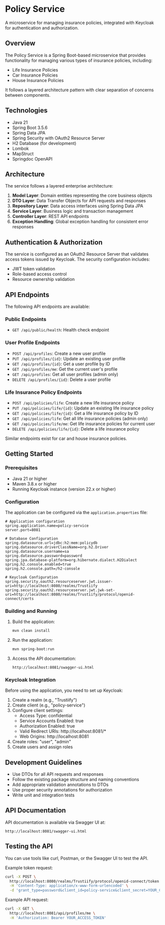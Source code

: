 # Policy Service

A microservice for managing insurance policies, integrated with Keycloak for authentication and authorization.

## Overview

The Policy Service is a Spring Boot-based microservice that provides functionality for managing various types of insurance policies, including:

- Life Insurance Policies
- Car Insurance Policies
- House Insurance Policies

It follows a layered architecture pattern with clear separation of concerns between components.

## Technologies

- Java 21
- Spring Boot 3.5.6
- Spring Data JPA
- Spring Security with OAuth2 Resource Server
- H2 Database (for development)
- Lombok
- MapStruct
- Springdoc OpenAPI

## Architecture

The service follows a layered enterprise architecture:

1. **Model Layer**: Domain entities representing the core business objects
2. **DTO Layer**: Data Transfer Objects for API requests and responses
3. **Repository Layer**: Data access interfaces using Spring Data JPA
4. **Service Layer**: Business logic and transaction management
5. **Controller Layer**: REST API endpoints
6. **Exception Handling**: Global exception handling for consistent error responses

## Authentication & Authorization

The service is configured as an OAuth2 Resource Server that validates access tokens issued by Keycloak. The security configuration includes:

- JWT token validation
- Role-based access control
- Resource ownership validation

## API Endpoints

The following API endpoints are available:

### Public Endpoints

- `GET /api/public/health`: Health check endpoint

### User Profile Endpoints

- `POST /api/profiles`: Create a new user profile
- `PUT /api/profiles/{id}`: Update an existing user profile
- `GET /api/profiles/{id}`: Get a user profile by ID
- `GET /api/profiles/me`: Get the current user's profile
- `GET /api/profiles`: Get all user profiles (admin only)
- `DELETE /api/profiles/{id}`: Delete a user profile

### Life Insurance Policy Endpoints

- `POST /api/policies/life`: Create a new life insurance policy
- `PUT /api/policies/life/{id}`: Update an existing life insurance policy
- `GET /api/policies/life/{id}`: Get a life insurance policy by ID
- `GET /api/policies/life`: Get all life insurance policies (admin only)
- `GET /api/policies/life/me`: Get life insurance policies for current user
- `DELETE /api/policies/life/{id}`: Delete a life insurance policy

Similar endpoints exist for car and house insurance policies.

## Getting Started

### Prerequisites

- Java 21 or higher
- Maven 3.8.x or higher
- Running Keycloak instance (version 22.x or higher)

### Configuration

The application can be configured via the `application.properties` file:

```properties
# Application configuration
spring.application.name=policy-service
server.port=8081

# Database Configuration
spring.datasource.url=jdbc:h2:mem:policydb
spring.datasource.driverClassName=org.h2.Driver
spring.datasource.username=sa
spring.datasource.password=password
spring.jpa.database-platform=org.hibernate.dialect.H2Dialect
spring.h2.console.enabled=true
spring.h2.console.path=/h2-console

# Keycloak Configuration
spring.security.oauth2.resourceserver.jwt.issuer-uri=http://localhost:8080/realms/Trustiify
spring.security.oauth2.resourceserver.jwt.jwk-set-uri=http://localhost:8080/realms/Trustiify/protocol/openid-connect/certs
```

### Building and Running

1. Build the application:
   ```bash
   mvn clean install
   ```

2. Run the application:
   ```bash
   mvn spring-boot:run
   ```

3. Access the API documentation:
   ```
   http://localhost:8081/swagger-ui.html
   ```

### Keycloak Integration

Before using the application, you need to set up Keycloak:

1. Create a realm (e.g., "Trustiify")
2. Create client (e.g., "policy-service")
3. Configure client settings:
   - Access Type: confidential
   - Service Accounts Enabled: true
   - Authorization Enabled: true
   - Valid Redirect URIs: http://localhost:8081/*
   - Web Origins: http://localhost:8081
4. Create roles: "user", "admin"
5. Create users and assign roles

## Development Guidelines

- Use DTOs for all API requests and responses
- Follow the existing package structure and naming conventions
- Add appropriate validation annotations to DTOs
- Use proper security annotations for authorization
- Write unit and integration tests

## API Documentation

API documentation is available via Swagger UI at:

```
http://localhost:8081/swagger-ui.html
```

## Testing the API

You can use tools like curl, Postman, or the Swagger UI to test the API.

Example token request:

```bash
curl -X POST \
  http://localhost:8080/realms/Trustiify/protocol/openid-connect/token \
  -H 'Content-Type: application/x-www-form-urlencoded' \
  -d 'grant_type=password&client_id=policy-service&client_secret=YOUR_CLIENT_SECRET&username=testuser&password=testuser'
```

Example API request:

```bash
curl -X GET \
  http://localhost:8081/api/profiles/me \
  -H 'Authorization: Bearer YOUR_ACCESS_TOKEN'
```